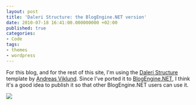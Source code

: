 ```yaml
---
layout: post
title: 'Daleri Structure: the BlogEngine.NET version'
date: 2010-07-18 16:41:00.000000000 +02:00
published: true
categories:
- Code
tags:
- themes
- wordpress
---
```


For this blog, and for the rest of this site, I'm using the <a href="http://andreasviklund.com/templates/daleri-structure/">Daleri Structure</a> template by <a href="http://andreasviklund.com/">Andreas Viklund</a>. Since I've ported it to <a href="http://www.dotnetblogengine.net/">BlogEngine.NET</a>, I think it's a good idea to publish it so that other BlogEngine.NET users can use it.

<img src="{{ site.baseurl }}/assets/2010/daleri-structure.png" />
